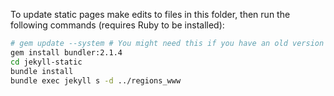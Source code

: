 To update static pages make edits to files in this folder, then run the following commands (requires Ruby to be installed):

```sh
# gem update --system # You might need this if you have an old version and bundle install fails
gem install bundler:2.1.4
cd jekyll-static
bundle install
bundle exec jekyll s -d ../regions_www
```
